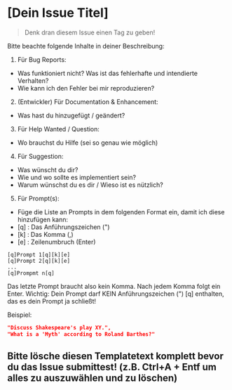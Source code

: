 # [Dein Issue Titel]
> Denk dran diesem Issue einen Tag zu geben!

Bitte beachte folgende Inhalte in deiner Beschreibung:
1. Für Bug Reports:
- Was funktioniert nicht? Was ist das fehlerhafte und intendierte Verhalten?
- Wie kann ich den Fehler bei mir reproduzieren?

2. (Entwickler) Für Documentation & Enhancement:
- Was hast du hinzugefügt / geändert?

3. Für Help Wanted / Question:
- Wo brauchst du Hilfe (sei so genau wie möglich)

4. Für Suggestion:
- Was wünscht du dir?
- Wie und wo sollte es implementiert sein?
- Warum wünschst du es dir / Wieso ist es nützlich?

5. Für Prompt(s):
- Füge die Liste an Prompts in dem folgenden Format ein, damit ich diese hinzufügen kann: 
- [q] : Das Anführungszeichen (") 
- [k] : Das Komma (,)
- [e] : Zeilenumbruch (Enter)

```
[q]Prompt 1[q][k][e]
[q]Prompt 2[q][k][e]
...
[q]Prompmt n[q]
```

Das letzte Prompt braucht also kein Komma. Nach jedem Komma folgt ein Enter.
Wichtig: Dein Prompt darf KEIN Anführungszeichen (") [q] enthalten, das es dein Prompt ja schließt!

Beispiel:
```json
"Discuss Shakespeare's play XY.",
"What is a 'Myth' according to Roland Barthes?"
```

## Bitte lösche diesen Templatetext komplett bevor du das Issue submittest! (z.B. Ctrl+A + Entf um alles zu auszuwählen und zu löschen)
